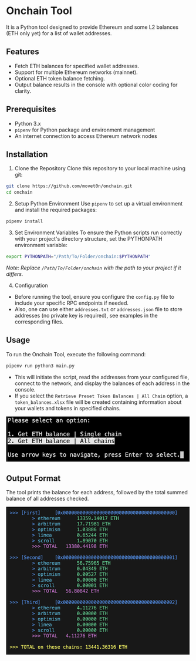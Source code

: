 # Onchain Tool
It is a Python tool designed to provide Ethereum and some L2 balances (ETH only yet) for a list of wallet addresses. 

## Features
- Fetch ETH balances for specified wallet addresses.
- Support for multiple Ethereum networks (mainnet).
- Optional ETH token balance fetching.
- Output balance results in the console with optional color coding for clarity.

## Prerequisites
- Python 3.x
- `pipenv` for Python package and environment management
- An internet connection to access Ethereum network nodes

## Installation
1. Clone the Repository
Clone this repository to your local machine using git:
```bash
git clone https://github.com/movet0n/onchain.git
cd onchain
```

2. Setup Python Environment
Use `pipenv` to set up a virtual environment and install the required packages:
```bash
pipenv install
```

3. Set Environment Variables
To ensure the Python scripts run correctly with your project's directory structure, set the PYTHONPATH environment variable:
```bash
export PYTHONPATH="/Path/To/Folder/onchain:$PYTHONPATH"
``` 
_Note: Replace `/Path/To/Folder/onchain` with the path to your project if it differs._

4. Configuration
- Before running the tool, ensure you configure the `config.py` file to include your specific RPC endpoints if needed. 
- Also, one can use either `addresses.txt` or `addresses.json` file to store addresses (no private key is required), see examples in the corresponding files.

## Usage
To run the Onchain Tool, execute the following command:
```bash
pipenv run python3 main.py
```

- This will initiate the script, read the addresses from your configured file, connect to the network, and display the balances of each address in the console. 
- If you select the `Retrieve Preset Token Balances | All Chain` option, a `token_balances.xlsx` file will be created containing information about your wallets and tokens in specified chains.

<img src="assets/images/main_menu.png" alt="Main Menu" width="500"/>

## Output Format
The tool prints the balance for each address, followed by the total summed balance of all addresses checked.

<img src="assets/images/output.png" alt="Output" width="500"/>